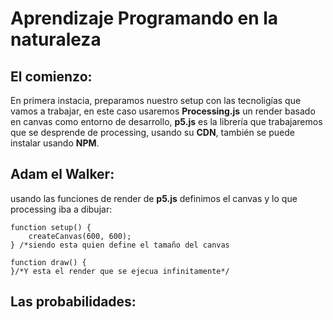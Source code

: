 # Aprendizaje Programando en la naturaleza

## El comienzo:
 En primera instacia, preparamos nuestro setup con las tecnoligías que vamos a trabajar, en este caso usaremos **Processing.js** un render basado en canvas como entorno de desarrollo, **p5.js** es la librería que trabajaremos que se desprende de processing, usando su **CDN**, también se puede instalar usando **NPM**.

## Adam el Walker:

usando las funciones de render de **p5.js** definimos el canvas y lo que processing iba a dibujar:

    function setup() {
        createCanvas(600, 600);
    } /*siendo esta quien define el tamaño del canvas

    function draw() {
    }/*Y esta el render que se ejecua infinitamente*/

## Las probabilidades:
